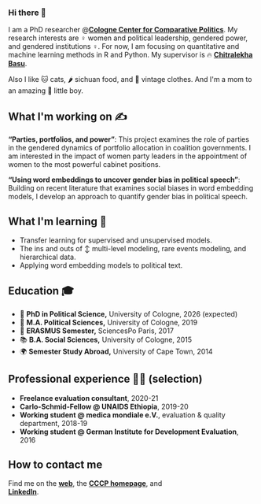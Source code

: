 ### Hi there 👋

I am a PhD researcher @[**Cologne Center for Comparative Politics**](https://cccp.uni-koeln.de/). My research interests are ♀️ women and political leadership, gendered power, and gendered institutions ♀️. For now, I am focusing on quantitative and machine learning methods in R and Python. My supervisor is 🔥 [**Chitralekha Basu**](https://www.chitralekhabasu.com/).

Also I like 🐱 cats, 🌶️ sichuan food, and 👚 vintage clothes. And I'm a mom to an amazing 👼​ little boy.

## What I'm working on ✍️

**“Parties, portfolios, and power”**: This project examines the role of parties in the gendered dynamics of portfolio allocation in coalition governments. I am interested in the impact of women party leaders in the appointment of women to the most powerful cabinet positions.

**“Using word embeddings to uncover gender bias in political speech”**: Building on recent literature that examines social biases in word embedding models, I develop an approach to quantify gender bias in political speech.

## What I'm learning 🤔
- Transfer learning for supervised and unsupervised models.
- The ins and outs of ↕️ multi-level modeling, rare events modeling, and hierarchical data.
- Applying word embedding models to political text.

## Education 🎓

- 🥳 **PhD in Political Science,** University of Cologne, 2026 (expected)
- 🧠 **M.A. Political Sciences,** University of Cologne, 2019
- 🥐 **ERASMUS Semester,** SciencesPo Paris, 2017
- 📚 **B.A. Social Sciences,** University of Cologne, 2015
- 🌍 **Semester Study Abroad,** University of Cape Town, 2014

## Professional experience 👩‍🚀 (selection)

- **Freelance evaluation consultant**, 2020-21
- **Carlo-Schmid-Fellow @ UNAIDS Ethiopia**, 2019-20
- **Working student @ medica mondiale e.V.**, evaluation & quality department, 2018-19
- **Working student @ German Institute for Development Evaluation**, 2016

## How to contact me

Find me on the [**web**](https://hheb.github.io/), the [**CCCP homepage**](https://cccp.uni-koeln.de/de/team/doctoral-researchers/helena-heberer), and  
[**LinkedIn**](https://www.linkedin.com/in/helena-heberer-31b443184/).
<!--
**hheb/hheb** is a ✨ _special_ ✨ repository because its `README.md` (this file) appears on your GitHub profile.

Here are some ideas to get you started:

- 🔭 I’m currently working on ...
- 🌱 I’m currently learning ...
- 👯 I’m looking to collaborate on ...
- 🤔 I’m looking for help with ...
- 💬 Ask me about ...
- 📫 How to reach me: ...
- 😄 Pronouns: ...
- ⚡ Fun fact: ...
-->
